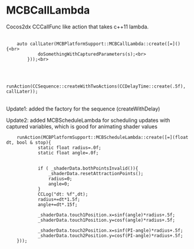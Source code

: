 MCBCallLambda
=============

Cocos2dx CCCallFunc like action that takes c++11 lambda.<br>
<br>

        auto callLater(MCBPlatformSupport::MCBCallLambda::create([=](){<br>
                doSomethingWithCapturedParameters(s);<br>
            }));<br>
<br>

        runAction(CCSequence::createWithTwoActions(CCDelayTime::create(.5f), callLater));
<br>
Update1: added the factory for the sequence (createWithDelay)

Update2: added MCBScheduleLambda for scheduling updates with captured variables, which is good for animating shader values
<br>

        runAction(MCBPlatformSupport::MCBScheduleLambda::create([=](float dt, bool & stop){
                static float radius=.0f;
                static float angle=.0f;
                
                
                if ( _shaderData.bothPointsInvalid()){
                    _shaderData.resetAttractionPoints();
                    radius=0;
                    angle=0;
                }
                CCLog("dt: %f",dt);
                radius+=dt*1.5f;
                angle+=dt*.15f;
                
                _shaderData.touch1Position.x=sinf(angle)*radius+.5f;
                _shaderData.touch1Position.y=cosf(angle)*radius+.5f;
                
                _shaderData.touch2Position.x=sinf(PI-angle)*radius+.5f;
                _shaderData.touch2Position.y=cosf(PI-angle)*radius+.5f;
        }));

